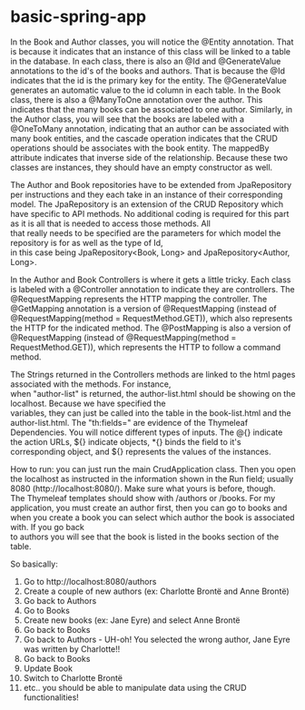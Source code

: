 # basic-spring-app

In the Book and Author classes, you will notice the @Entity annotation. That is because it indicates that an instance 
of this class will be linked to a table in the database. In each class, there is also an @Id and @GenerateValue 
annotations to the id's of the books and authors. That is because the @Id indicates that the id is the primary key
for the entity. The @GenerateValue generates an automatic value to the id column in each table. In the Book class, 
there is also a @ManyToOne annotation over the author. This indicates that the many books can be associated to one 
author. Similarly, in the Author class, you will see that the books are labeled with a @OneToMany annotation, 
indicating that an author can be associated with many book entities, and the cascade operation indicates that the 
CRUD operations should be associates with the book entity. The mappedBy attribute indicates that inverse side of the 
relationship. Because these two classes are instances, they should have an empty constructor as well. 

The Author and Book repositories have to be extended from JpaRepository per instructions and they each take in an 
instance of their corresponding model. The JpaRepository is an extension of the CRUD Repository which have specific to 
API methods. No additional coding is required for this part as it is all that is needed to access those methods. All    
that really needs to be specified are the parameters for which model the repository is for as well as the type of Id,   
in this case being JpaRepository<Book, Long> and JpaRepository<Author, Long>.

In the Author and Book Controllers is where it gets a little tricky. Each class is labeled with a @Controller 
annotation to indicate they are controllers. The @RequestMapping represents the HTTP mapping the controller. The 
@GetMapping annotation is a version of @RequestMapping (instead of @RequestMapping(method = RequestMethod.GET)), which
also represents the HTTP for the indicated method. The @PostMapping is also a version of @RequestMapping
(instead of @RequestMapping(method = RequestMethod.GET)), which represents the HTTP to follow a command method. 

The Strings returned in the Controllers methods are linked to the html pages associated with the methods. For instance,     
when "author-list" is returned, the author-list.html should be showing on the localhost. Because we have specified the      
variables, they can just be called into the table in the book-list.html and the author-list.html. The "th:fields=" are
evidence of the Thymeleaf Dependencies. You will notice different types of inputs. The @{} indicate the action URLs, 
${} indicate objects, *{} binds the field to it's corresponding object, and ${} represents the values of the instances.

How to run: you can just run the main CrudApplication class. Then you open the localhost as instructed in the 
information shown in the Run field; usually 8080 (http://localhost:8080/). Make sure what yours is before, though.  
The Thymeleaf templates should show with /authors or /books. For my application, you must create an author first, then 
you can go to books and when you create a book you can select which author the book is associated with. If you go back  
to authors you will see that the book is listed in the books section of the table. 

So basically:
1. Go to http://localhost:8080/authors
2. Create a couple of new authors (ex: Charlotte Brontë and Anne Brontë)
3. Go back to Authors
4. Go to Books
5. Create new books (ex: Jane Eyre) and select Anne Brontë
6. Go back to Books
7. Go back to Authors - UH-oh! You selected the wrong author, Jane Eyre was written by Charlotte!! 
8. Go back to Books
9. Update Book
10. Switch to Charlotte Brontë
11. etc.. you should be able to manipulate data using the CRUD functionalities!

